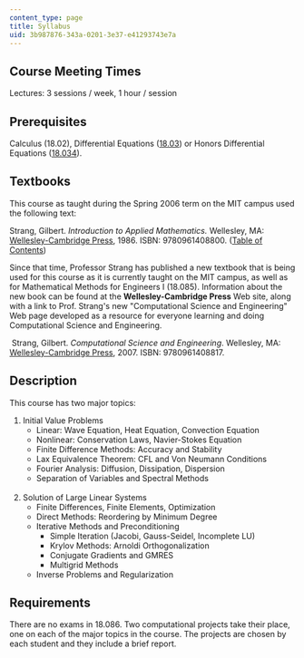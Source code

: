 ```yaml
---
content_type: page
title: Syllabus
uid: 3b987876-343a-0201-3e37-e41293743e7a
---
```


Course Meeting Times
--------------------

Lectures: 3 sessions / week, 1 hour / session

Prerequisites
-------------

Calculus (18.02), Differential Equations ([18.03](/courses/18-03-differential-equations-spring-2006)) or Honors Differential Equations ([18.034](/courses/18-034-honors-differential-equations-spring-2004)).

Textbooks
---------

This course as taught during the Spring 2006 term on the MIT campus used the following text:

Strang, Gilbert. _Introduction to Applied Mathematics._ Wellesley, MA: [Wellesley-Cambridge Press](http://www.wellesleycambridge.com/), 1986. ISBN: 9780961408800. ([Table of Contents](http://www-math.mit.edu/~gs/books/itam_toc.html))

Since that time, Professor Strang has published a new textbook that is being used for this course as it is currently taught on the MIT campus, as well as for Mathematical Methods for Engineers I (18.085). Information about the new book can be found at the **Wellesley-Cambridge Press** Web site, along with a link to Prof. Strang's new "Computational Science and Engineering" Web page developed as a resource for everyone learning and doing Computational Science and Engineering.

 Strang, Gilbert. _Computational Science and Engineering_. Wellesley, MA: [Wellesley-Cambridge Press](http://www.wellesleycambridge.com/), 2007. ISBN: 9780961408817.

Description
-----------

This course has two major topics:

1.  Initial Value Problems
    *   Linear: Wave Equation, Heat Equation, Convection Equation
    *   Nonlinear: Conservation Laws, Navier-Stokes Equation
    *   Finite Difference Methods: Accuracy and Stability
    *   Lax Equivalence Theorem: CFL and Von Neumann Conditions
    *   Fourier Analysis: Diffusion, Dissipation, Dispersion
    *   Separation of Variables and Spectral Methods  
         
2.  Solution of Large Linear Systems
    *   Finite Differences, Finite Elements, Optimization
    *   Direct Methods: Reordering by Minimum Degree
    *   Iterative Methods and Preconditioning
        *   Simple Iteration (Jacobi, Gauss-Seidel, Incomplete LU)
        *   Krylov Methods: Arnoldi Orthogonalization
        *   Conjugate Gradients and GMRES
        *   Multigrid Methods
    *   Inverse Problems and Regularization

Requirements
------------

There are no exams in 18.086. Two computational projects take their place, one on each of the major topics in the course. The projects are chosen by each student and they include a brief report.
